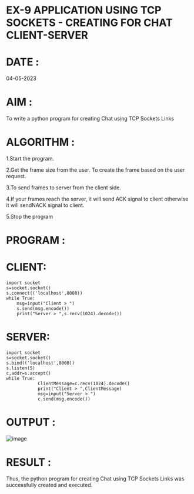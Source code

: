 # EX-9 APPLICATION USING TCP SOCKETS - CREATING FOR CHAT CLIENT-SERVER

# DATE : 
04-05-2023

# AIM :
To write a python program for creating Chat using TCP Sockets Links

# ALGORITHM :
1.Start the program.

2.Get the frame size from the user. To create the frame based on the user request. 

3.To send frames to server from the client side. 

4.If your frames reach the server, it will send ACK signal to client otherwise it will sendNACK signal to client. 

5.Stop the program

# PROGRAM :
# CLIENT:
```
import socket
s=socket.socket()
s.connect(('localhost',8000))
while True:
    msg=input("Client > ")
    s.send(msg.encode())
    print("Server > ",s.recv(1024).decode())
  ```
# SERVER:
```
import socket
s=socket.socket()
s.bind(('localhost',8000))
s.listen(5)
c,addr=s.accept()
while True:
            ClientMessage=c.recv(1024).decode()
            print("Client > ",ClientMessage)
            msg=input("Server > ")
            c.send(msg.encode())
```
# OUTPUT :

![image](https://github.com/ieswaris/EX-9/assets/127847210/041f8fad-82e3-47f6-a9be-a5e153359002)

# RESULT :
Thus, the python program for creating Chat using TCP Sockets Links was successfully created and executed.
